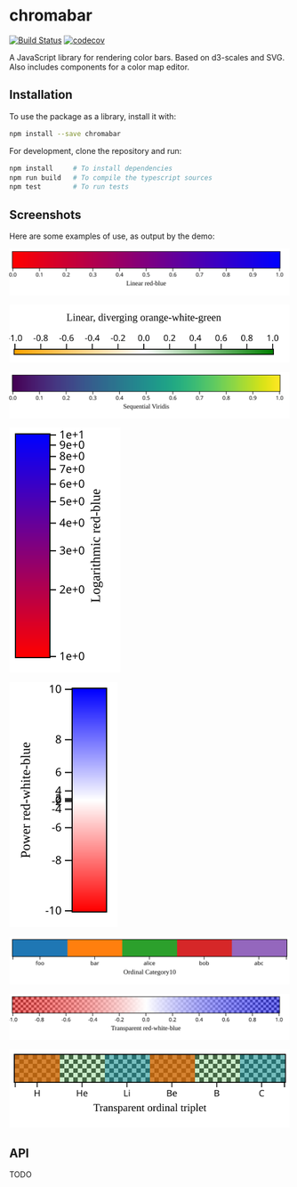 
# chromabar

[![Build Status](https://travis-ci.org/vidartf/chromabar.svg?branch=master)](https://travis-ci.org/vidartf/chromabar)
[![codecov](https://codecov.io/gh/vidartf/chromabar/branch/master/graph/badge.svg)](https://codecov.io/gh/vidartf/chromabar)

A JavaScript library for rendering color bars. Based on d3-scales and SVG.
Also includes components for a color map editor.

## Installation

To use the package as a library, install it with:

```bash
npm install --save chromabar
```

For development, clone the repository and run:

```bash
npm install     # To install dependencies
npm run build   # To compile the typescript sources
npm test        # To run tests
```

## Screenshots

Here are some examples of use, as output by the demo:

![Linear red-blue](./img/lin-rdbu.svg)

![Linear, diverging orange-white-green](./img/lin-div-orgr.svg)

![Sequential Viridis](./img/lin-viridis.svg)

![Logarithmic red-blue](./img/log-rdbu.svg)

![Power red-white-blue](./img/pow-rdbu.svg)

![Ordinal Category10](./img/ord-category10.svg)

![Transparent red-white-blue](./img/lin-div-rdbu-alpha.svg)

![Transparent ordinal triplet](./img/ord-alpha.svg)

## API

TODO
